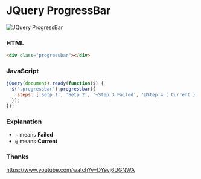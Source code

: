 # JQuery ProgressBar

![JQuery ProgressBar](https://raw.githubusercontent.com/libuchao/jquery-progressbar/master/demo.png)

### HTML

```html
<div class="progressbar"></div>
```

### JavaScript

```js
jQuery(document).ready(function($) {
  $(".progressbar").progressbar({
    steps: ['Setp 1', 'Setp 2', '~Step 3 Failed', '@Step 4 ( Current )', 'Step 5', 'Step 6']
  });
});
```

### Explanation

* `~` means **Failed**
* `@` means **Current**

### Thanks

https://www.youtube.com/watch?v=DYevj6UGNWA